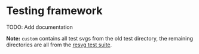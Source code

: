 # Testing framework

TODO: Add documentation

**Note:** `custom` contains all test svgs from the old test directory,
the remaining directories are all from the 
[resvg test suite](https://github.com/RazrFalcon/resvg-test-suite).